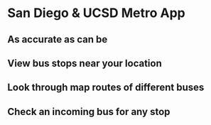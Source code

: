 # San Diego & UCSD Metro App

## As accurate as can be

## View bus stops near your location
## Look through map routes of different buses
## Check an incoming bus for any stop
